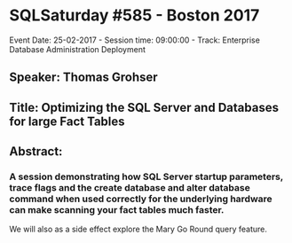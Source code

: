 # SQLSaturday #585 - Boston 2017
Event Date: 25-02-2017 - Session time: 09:00:00 - Track: Enterprise Database Administration  Deployment
## Speaker: Thomas Grohser
## Title: Optimizing the SQL Server and Databases for large Fact Tables
## Abstract:
### A session demonstrating how SQL Server startup parameters, trace flags and the create database and alter database command when used correctly for the underlying hardware can make scanning your fact tables much faster.

We will also as a side effect explore the Mary Go Round query feature.

